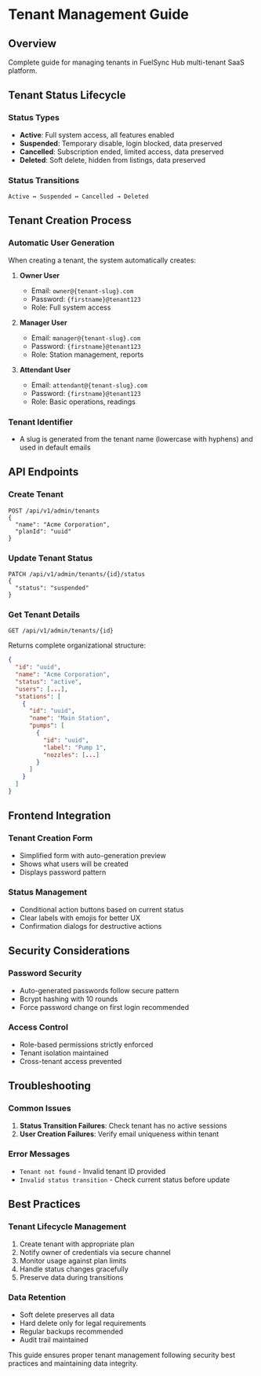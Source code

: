 # Tenant Management Guide

## Overview
Complete guide for managing tenants in FuelSync Hub multi-tenant SaaS platform.

## Tenant Status Lifecycle

### Status Types
- **Active**: Full system access, all features enabled
- **Suspended**: Temporary disable, login blocked, data preserved
- **Cancelled**: Subscription ended, limited access, data preserved
- **Deleted**: Soft delete, hidden from listings, data preserved

### Status Transitions
```
Active ↔ Suspended ↔ Cancelled → Deleted
```

## Tenant Creation Process

### Automatic User Generation
When creating a tenant, the system automatically creates:

1. **Owner User**
   - Email: `owner@{tenant-slug}.com`
   - Password: `{firstname}@tenant123`
   - Role: Full system access

2. **Manager User**
   - Email: `manager@{tenant-slug}.com`
   - Password: `{firstname}@tenant123`
   - Role: Station management, reports

3. **Attendant User**
   - Email: `attendant@{tenant-slug}.com`
   - Password: `{firstname}@tenant123`
   - Role: Basic operations, readings

### Tenant Identifier
- A slug is generated from the tenant name (lowercase with hyphens) and used in default emails

## API Endpoints

### Create Tenant
```http
POST /api/v1/admin/tenants
{
  "name": "Acme Corporation",
  "planId": "uuid"
}
```

### Update Tenant Status
```http
PATCH /api/v1/admin/tenants/{id}/status
{
  "status": "suspended"
}
```

### Get Tenant Details
```http
GET /api/v1/admin/tenants/{id}
```

Returns complete organizational structure:
```json
{
  "id": "uuid",
  "name": "Acme Corporation",
  "status": "active",
  "users": [...],
  "stations": [
    {
      "id": "uuid",
      "name": "Main Station",
      "pumps": [
        {
          "id": "uuid",
          "label": "Pump 1",
          "nozzles": [...]
        }
      ]
    }
  ]
}
```

## Frontend Integration

### Tenant Creation Form
- Simplified form with auto-generation preview
- Shows what users will be created
- Displays password pattern

### Status Management
- Conditional action buttons based on current status
- Clear labels with emojis for better UX
- Confirmation dialogs for destructive actions

## Security Considerations

### Password Security
- Auto-generated passwords follow secure pattern
- Bcrypt hashing with 10 rounds
- Force password change on first login recommended

### Access Control
- Role-based permissions strictly enforced
- Tenant isolation maintained
- Cross-tenant access prevented

## Troubleshooting

### Common Issues
1. **Status Transition Failures**: Check tenant has no active sessions
2. **User Creation Failures**: Verify email uniqueness within tenant

### Error Messages
- `Tenant not found` - Invalid tenant ID provided
- `Invalid status transition` - Check current status before update

## Best Practices

### Tenant Lifecycle Management
1. Create tenant with appropriate plan
2. Notify owner of credentials via secure channel
3. Monitor usage against plan limits
4. Handle status changes gracefully
5. Preserve data during transitions

### Data Retention
- Soft delete preserves all data
- Hard delete only for legal requirements
- Regular backups recommended
- Audit trail maintained

This guide ensures proper tenant management following security best practices and maintaining data integrity.